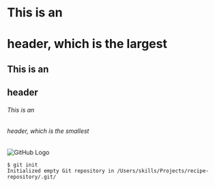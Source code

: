 # This is an <h1> header, which is the largest

## This is an <h2> header

###### This is an <h6> header, which is the smallest

![GitHub Logo](https://github.githubassets.com/images/modules/logos_page/GitHub-Mark.png)

```
$ git init
Initialized empty Git repository in /Users/skills/Projects/recipe-repository/.git/
```
